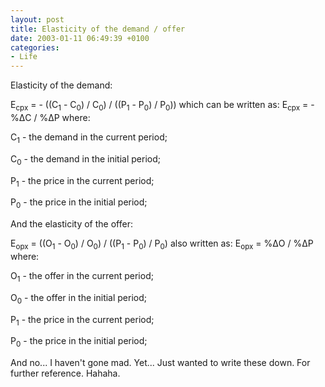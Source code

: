 ```yaml
---
layout: post
title: Elasticity of the demand / offer
date: 2003-01-11 06:49:39 +0100
categories:
- Life
---
```

Elasticity of the demand:

E<sub>cpx</sub> = - ((C<sub>1</sub> - C<sub>0</sub>) / C<sub>0</sub>) / ((P<sub>1</sub> - P<sub>0</sub>) / P<sub>0</sub>)) which can be written as: E<sub>cpx</sub> = - %&Delta;C / %&Delta;P where:

C<sub>1</sub> - the demand in the current period;

C<sub>0</sub> - the demand in the initial period;

P<sub>1</sub> - the price in the current period;

P<sub>0</sub> - the price in the initial period;

And the elasticity of the offer:

E<sub>opx</sub> = ((O<sub>1</sub> - O<sub>0</sub>) / O<sub>0</sub>) / ((P<sub>1</sub> - P<sub>0</sub>) / P<sub>0</sub>) also written as: E<sub>opx</sub> = %&Delta;O / %&Delta;P where:

O<sub>1</sub> - the offer in the current period;

O<sub>0</sub> - the offer in the initial period;

P<sub>1</sub> - the price in the current period;

P<sub>0</sub> - the price in the initial period;

And no... I haven't gone mad. Yet... Just wanted to write these down. For further reference. Hahaha.

